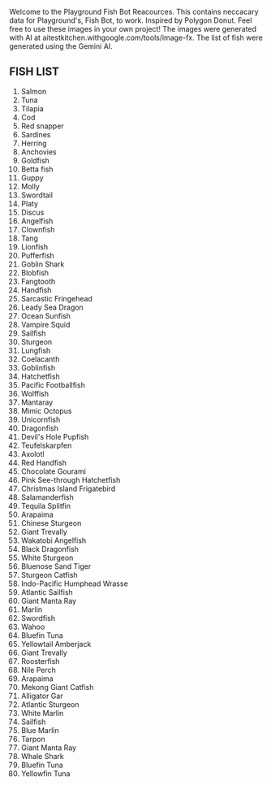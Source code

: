 Welcome to the Playground Fish Bot Reacources. This contains neccacary data for Playground's, Fish Bot, to work. Inspired by Polygon Donut. Feel free to use these images in your own project! The images were generated with AI at aitestkitchen.withgoogle.com/tools/image-fx. The list of fish were generated using the Gemini AI.
## FISH LIST
1. Salmon
2. Tuna
3. Tilapia
4. Cod
5. Red snapper
6. Sardines
7. Herring
8. Anchovies
9. Goldfish
10. Betta fish
11. Guppy
12. Molly
13. Swordtail
14. Platy
15. Discus
16. Angelfish
17. Clownfish
18. Tang
19. Lionfish
20. Pufferfish
21. Goblin Shark
22. Blobfish
23. Fangtooth
24. Handfish
25. Sarcastic Fringehead
26. Leady Sea Dragon
27. Ocean Sunfish
28. Vampire Squid
29. Sailfish
30. Sturgeon
31. Lungfish
32. Coelacanth
33. Goblinfish
34. Hatchetfish
35. Pacific Footballfish
36. Wolffish
37. Mantaray
38. Mimic Octopus
39. Unicornfish
40. Dragonfish
41. Devil's Hole Pupfish
42. Teufelskarpfen
43. Axolotl
44. Red Handfish
45. Chocolate Gourami
46. Pink See-through Hatchetfish
47. Christmas Island Frigatebird
48. Salamanderfish
49. Tequila Splitfin
50. Arapaima
51. Chinese Sturgeon
52. Giant Trevally
53. Wakatobi Angelfish
54. Black Dragonfish
55. White Sturgeon
56. Bluenose Sand Tiger
57. Sturgeon Catfish
58. Indo-Pacific Humphead Wrasse
59. Atlantic Sailfish
60. Giant Manta Ray
61. Marlin
62. Swordfish
63. Wahoo
64. Bluefin Tuna
65. Yellowtail Amberjack
66. Giant Trevally
67. Roosterfish
68. Nile Perch
69. Arapaima
70. Mekong Giant Catfish
71. Alligator Gar
72. Atlantic Sturgeon
73. White Marlin
74. Sailfish
75. Blue Marlin
76. Tarpon
77. Giant Manta Ray
78. Whale Shark
79. Bluefin Tuna
80. Yellowfin Tuna

